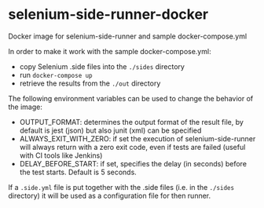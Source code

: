 # selenium-side-runner-docker
Docker image for selenium-side-runner and sample docker-compose.yml

In order to make it work with the sample docker-compose.yml:
* copy Selenium .side files into the `./sides` directory
* run `docker-compose up`
* retrieve the results from the `./out` directory

The following environment variables can be used to change the behavior of the
image:
* OUTPUT_FORMAT: determines the output format of the result file, by default is
  jest (json) but also junit (xml) can be specified
* ALWAYS_EXIT_WITH_ZERO: if set the execution of selenium-side-runner will
  always return with a zero exit code, even if tests are failed (useful with CI
  tools like Jenkins)
* DELAY_BEFORE_START: if set, specifies the delay (in seconds) before the test
  starts. Default is 5 seconds.

If a `.side.yml` file is put together with the .side files (i.e. in the
`./sides` directory) it will be used as a configuration file for then runner.

